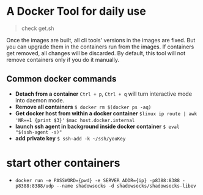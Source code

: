 # A Docker Tool for daily use
> check get.sh

Once the images are built, all cli tools' versions in the images are fixed. But you can upgrade them in the containers run from the images. If containers get removed, all changes will be discarded. By default, this tool will not remove containers only if you do it manually.

## Common docker commands
* **Detach from a container** ```Ctrl + p```, ```Ctrl + q``` will turn interactive mode into daemon mode.
* **Remove all containers** ```$ docker rm $(docker ps -aq)```
* **Get docker host from within a docker container** ```$linux ip route | awk 'NR==1 {print $3}'``` ```$mac host.docker.internal```
* **launch ssh agent in background inside docker container** ```$ eval "$(ssh-agent -s)"```
* **add private key** ```$ ssh-add -k ~/ssh/youKey```

# start other containers

* ```docker run -e PASSWORD={pwd} -e SERVER_ADDR={ip} -p8388:8388 -p8388:8388/udp --name shadowsocks -d shadowsocks/shadowsocks-libev```
